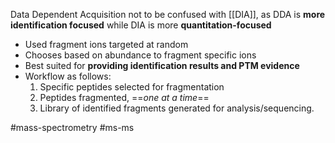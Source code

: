 Data Dependent Acquisition
not to be confused with [[DIA]], as DDA is **more identification focused** while DIA is more **quantitation-focused**

- Used fragment ions targeted at random
- Chooses based on abundance to fragment specific ions
- Best suited for **providing identification results and PTM evidence**
- Workflow as follows:
	1. Specific peptides selected for fragmentation
	2. Peptides fragmented, ==*one at a time*==
	3. Library of identified fragments generated for analysis/sequencing.



#mass-spectrometry #ms-ms 